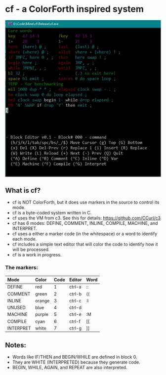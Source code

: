 # cf - a ColorForth inspired system

![Editing](/images/editing.jpg)

## What is cf?
- cf is NOT ColorForth, but it does use markers in the source to control its mode.
- cf is a byte-coded system written in C.
- cf uses the VM from c3. See this for details: https://github.com/CCurl/c3
- cf has 6 modes: DEFINE, COMMENT, INLINE, COMPILE, MACHINE, and INTERPRET.
- cf uses a either a marker code (in the whitespace) or a word to identify each mode.
- cf includes a simple text editor that will color the code to identify how it will be processed.
- cf is a work in progress.

### The markers:

|Mode       |Color   | Code  |Editor  | Word |
| :--       | :--    | :--   | :--    | :--  |
| DEFINE    | red    | 1     | ctrl-a | ::   |
| COMMENT   | green  | 2     | ctrl-b | ((   |
| INLINE    | orange | 3     | ctrl-c | :I   |
| UNUSED    | blue   | 4     | ctrl-d |      |
| MACHINE   | purple | 5     | ctrl-e | :M   |
| COMPILE   | cyan   | 6     | ctrl-f | [[   |
| INTERPRET | white  | 7     | ctrl-g | ]]   |

## Notes:
- Words like IF/THEN and BEGIN/WHILE are defined in block 0.
- They are WHITE (INTERPRETED) because they generate code.
- BEGIN, WHILE, AGAIN, and REPEAT are also interpreted.
